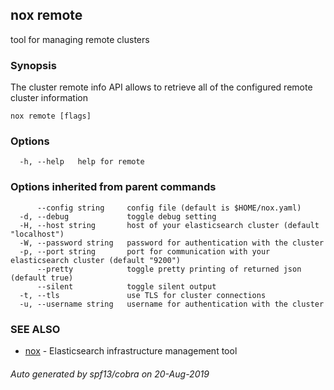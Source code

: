 ## nox remote

tool for managing remote clusters

### Synopsis

The cluster remote info API allows to retrieve all of the configured remote cluster information

```
nox remote [flags]
```

### Options

```
  -h, --help   help for remote
```

### Options inherited from parent commands

```
      --config string     config file (default is $HOME/nox.yaml)
  -d, --debug             toggle debug setting
  -H, --host string       host of your elasticsearch cluster (default "localhost")
  -W, --password string   password for authentication with the cluster
  -p, --port string       port for communication with your elasticsearch cluster (default "9200")
      --pretty            toggle pretty printing of returned json (default true)
      --silent            toggle silent output
  -t, --tls               use TLS for cluster connections
  -u, --username string   username for authentication with the cluster
```

### SEE ALSO

* [nox](nox.md)	 - Elasticsearch infrastructure management tool

###### Auto generated by spf13/cobra on 20-Aug-2019
